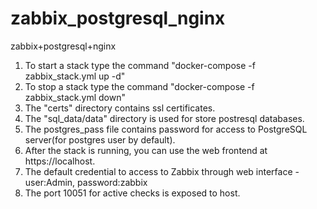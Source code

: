 # zabbix_postgresql_nginx
zabbix+postgresql+nginx

1. To start a stack type the command "docker-compose -f zabbix_stack.yml up -d"
2. To stop a stack type the command "docker-compose -f zabbix_stack.yml down"
3. The "certs" directory contains ssl certificates.
4. The "sql_data/data" directory is used for store postresql databases.
5. The postgres_pass file contains password for access to PostgreSQL server(for postgres user by default).
6. After the stack is running, you can use the web frontend at https://localhost.
7. The default credential to access to Zabbix through web interface - user:Admin, password:zabbix
8. The port 10051 for active checks is exposed to host.
